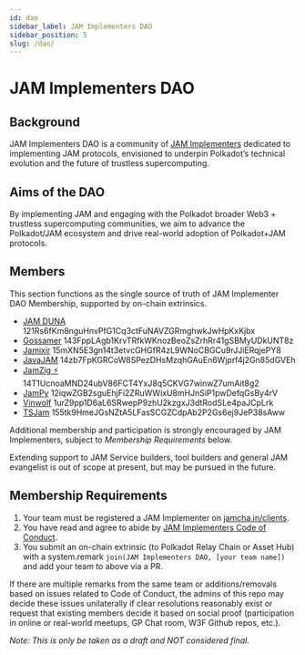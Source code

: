 ```yaml
---
id: dao
sidebar_label: JAM Implementers DAO
sidebar_position: 5
slug: /dao/
---
```


# JAM Implementers DAO 

## Background 

JAM Implementers DAO is a community of [JAM Implementers](https://jamcha.in/clients) dedicated to implementing JAM protocols, envisioned to underpin Polkadot’s technical evolution and the future of trustless supercomputing.  

## Aims of the DAO

By implementing JAM and engaging with the Polkadot broader Web3 + trustless supercomputing communities, we aim to advance the Polkadot/JAM  ecosystem and drive real-world adoption of Polkadot+JAM protocols.

## Members

This section functions as the single source of truth of JAM Implementer DAO Membership, supported by on-chain extrinsics.

* [JAM DUNA](https://polkadot.subscan.io/extrinsic/25277967-2)	121Rs6fKm8nguHnvPfG1Cq3ctFuNAVZGRmghwkJwHpKxKjbx 
* [Gossamer](https://polkadot.subscan.io/extrinsic/25278352-2) 143FppLAgb1KrvTRfkWKnozBeoZsZrhRr41gSBMyUDkUNT8z	
* [Jamixir](https://polkadot.subscan.io/extrinsic/25315722-2)  15mXN5E3gn14t3etvcGHGfR4zL9WNoCBGCu9rJJiERqjePY8	
* [JavaJAM](https://polkadot.subscan.io/extrinsic/25317339-2)	14zb7FpKGRCoW8SPezDHsMzqhGAuEn6Wjprf4j2Gn85dGVEh	
* [JamZig ⚡️](https://polkadot.subscan.io/extrinsic/25319122-2)	14T1UcnoaMND24ubV86FCT4YxJ8q5CKVG7winwZ7umAit8g2	
* [JamPy](https://polkadot.subscan.io/extrinsic/25317530-2)	12iqwZGB2sguEhjFi2ZRuWWixU8mHJnSiP1pwDefqGsBy4rV	
* [Vinwolf](https://polkadot.subscan.io/extrinsic/25317663-2) 1urZ9pp1D6aL6SRwepP9zhU2kzgxJ3dtRodSLe4paJCpLrk	
* [TSJam](https://polkadot.subscan.io/extrinsic/25317150-2)	155tk9HmeJGsNZtA5LFasSCGZCdpAb2P2Gs6ej9JeP38sAww	

Additional membership and participation is strongly encouraged by JAM Implementers, subject to _Membership Requirements_ below.  

Extending support to JAM Service builders, tool builders and general JAM evangelist is out of scope at present, but may be pursued in the future.

## Membership Requirements

1. Your team must be registered a JAM Implementer on [jamcha.in/clients](https://jamcha.in/clients).
2. You have read and agree to abide by [JAM Implementers Code of Conduct](/dao/code_of_conduct).
3. You submit an on-chain extrinsic (to Polkadot Relay Chain or Asset Hub) with a system.remark `join(JAM Implementers DAO, [your team name])` and add your team to above via a PR.

If there are multiple remarks from the same team or additions/removals based on issues related to Code of Conduct, the admins of this repo may decide these issues unilaterally if clear resolutions reasonably exist or request that existing members decide it based on social proof (participation in online or real-world meetups, GP Chat room, W3F Github repos, etc.).  

_Note: This is only be taken as a draft and NOT considered final._

